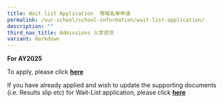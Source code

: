 ```yaml
---
title: Wait list Application  等候名单申请
permalink: /our-school/school-information/wait-list-application/
description: ""
third_nav_title: Admissions 入学资讯
variant: markdown
---
```

**For AY2025**

To apply, please click **[here](https://go.gov.sg/nhps-wl)**

If you have already applied and wish to update the supporting documents (i.e. Results slip etc) for Wait-List application, please click **[here](https://go.gov.sg/nhps-wlupdate)**